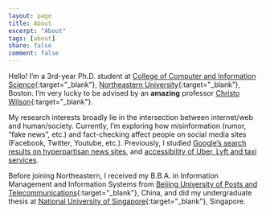 ```yaml
---
layout: page
title: About
excerpt: "About"
tags: [about]
share: false
comment: false
---
```


Hello! I’m a 3rd-year Ph.D. student at [College of Computer and Information Science](https://www.ccis.northeastern.edu){:target="_blank”}, [Northeastern University](http://www.northeastern.edu){:target="_blank”}, Boston. I’m very lucky to be advised by an **amazing** professor [Christo Wilson](https://cbw.sh){:target="_blank"}.

My research interests broadly lie in the intersection between internet/web and human/society. Currently, I’m exploring how misinformation (rumor, “fake news”, etc.) and fact-checking affect people on social media sites (Facebook, Twitter, Youtube, etc.). Previously, I studied [Google’s search results on hyperpartisan news sites](), and [accessibility of Uber, Lyft and taxi services]().

Before joining Northeastern, I received my B.B.A. in Information Management and Information Systems from [Beijing University of Posts and Telecommunications](http://english.bupt.edu.cn){:target="_blank"}, China, and did my undergraduate thesis at [National University of Singapore](http://www.nus.edu.sg){:target="_blank"}, Singapore.
